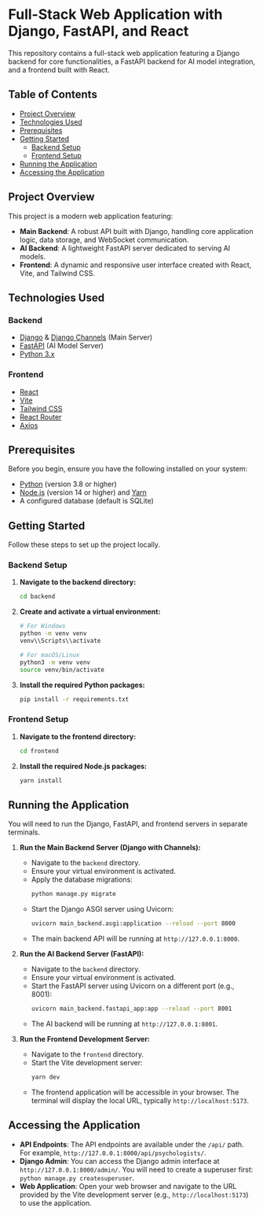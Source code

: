 # Full-Stack Web Application with Django, FastAPI, and React

This repository contains a full-stack web application featuring a Django backend for core functionalities, a FastAPI backend for AI model integration, and a frontend built with React.

## Table of Contents

- [Project Overview](#project-overview)
- [Technologies Used](#technologies-used)
- [Prerequisites](#prerequisites)
- [Getting Started](#getting-started)
  - [Backend Setup](#backend-setup)
  - [Frontend Setup](#frontend-setup)
- [Running the Application](#running-the-application)
- [Accessing the Application](#accessing-the-application)

## Project Overview

This project is a modern web application featuring:

-   **Main Backend**: A robust API built with Django, handling core application logic, data storage, and WebSocket communication.
-   **AI Backend**: A lightweight FastAPI server dedicated to serving AI models.
-   **Frontend**: A dynamic and responsive user interface created with React, Vite, and Tailwind CSS.

## Technologies Used

### Backend

-   [Django](https://www.djangoproject.com/) & [Django Channels](https://channels.readthedocs.io/en/stable/) (Main Server)
-   [FastAPI](https://fastapi.tiangolo.com/) (AI Model Server)
-   [Python 3.x](https://www.python.org/)

### Frontend

-   [React](https://reactjs.org/)
-   [Vite](https://vitejs.dev/)
-   [Tailwind CSS](https://tailwindcss.com/)
-   [React Router](https://reactrouter.com/)
-   [Axios](https://axios-http.com/)

## Prerequisites

Before you begin, ensure you have the following installed on your system:

-   [Python](https://www.python.org/downloads/) (version 3.8 or higher)
-   [Node.js](https://nodejs.org/) (version 14 or higher) and [Yarn](https://yarnpkg.com/)
-   A configured database (default is SQLite)

## Getting Started

Follow these steps to set up the project locally.

### Backend Setup

1.  **Navigate to the backend directory:**
    ```bash
    cd backend
    ```

2.  **Create and activate a virtual environment:**
    ```bash
    # For Windows
    python -m venv venv
    venv\\Scripts\\activate

    # For macOS/Linux
    python3 -m venv venv
    source venv/bin/activate
    ```

3.  **Install the required Python packages:**
    ```bash
    pip install -r requirements.txt
    ```

### Frontend Setup

1.  **Navigate to the frontend directory:**
    ```bash
    cd frontend
    ```

2.  **Install the required Node.js packages:**
    ```bash
    yarn install
    ```

## Running the Application

You will need to run the Django, FastAPI, and frontend servers in separate terminals.

1.  **Run the Main Backend Server (Django with Channels):**
    -   Navigate to the `backend` directory.
    -   Ensure your virtual environment is activated.
    -   Apply the database migrations:
        ```bash
        python manage.py migrate
        ```
    -   Start the Django ASGI server using Uvicorn:
        ```bash
        uvicorn main_backend.asgi:application --reload --port 8000
        ```
    -   The main backend API will be running at `http://127.0.0.1:8000`.

2.  **Run the AI Backend Server (FastAPI):**
    -   Navigate to the `backend` directory.
    -   Ensure your virtual environment is activated.
    -   Start the FastAPI server using Uvicorn on a different port (e.g., 8001):
        ```bash
        uvicorn main_backend.fastapi_app:app --reload --port 8001
        ```
    -   The AI backend will be running at `http://127.0.0.1:8001`.

3.  **Run the Frontend Development Server:**
    -   Navigate to the `frontend` directory.
    -   Start the Vite development server:
        ```bash
        yarn dev
        ```
    -   The frontend application will be accessible in your browser. The terminal will display the local URL, typically `http://localhost:5173`.

## Accessing the Application

-   **API Endpoints**: The API endpoints are available under the `/api/` path. For example, `http://127.0.0.1:8000/api/psychologists/`.
-   **Django Admin**: You can access the Django admin interface at `http://127.0.0.1:8000/admin/`. You will need to create a superuser first: `python manage.py createsuperuser`.
-   **Web Application**: Open your web browser and navigate to the URL provided by the Vite development server (e.g., `http://localhost:5173`) to use the application.
